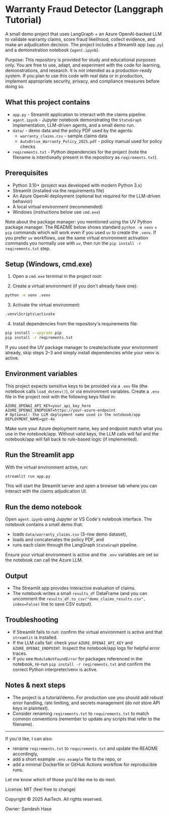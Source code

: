 # Warranty Fraud Detector (Langgraph Tutorial)

A small demo project that uses LangGraph + an Azure OpenAI-backed LLM to validate warranty claims, score fraud likelihood, collect evidence, and make an adjudication decision. The project includes a Streamlit app (`app.py`) and a demonstration notebook (`agent.ipynb`).

Purpose: This repository is provided for study and educational purposes only. You are free to use, adapt, and experiment with the code for learning, demonstrations, and research. It is not intended as a production-ready system. If you plan to use this code with real data or in production, implement appropriate security, privacy, and compliance measures before doing so.

## What this project contains

- `app.py` - Streamlit application to interact with the claims pipeline.
- `agent.ipynb` - Jupyter notebook demonstrating the `StateGraph` implementation, LLM-driven agents, and a small demo run.
- `data/` - demo data and the policy PDF used by the agents:
  - `warranty_claims.csv` - sample claims data
  - `AutoDrive_Warranty_Policy_2025.pdf` - policy manual used for policy checks
- `reqirements.txt` - Python dependencies for the project (note the filename is intentionally present in the repository as `reqirements.txt`).

## Prerequisites

- Python 3.10+ (project was developed with modern Python 3.x)
- Streamlit (installed via the requirements file)
- An Azure OpenAI deployment (optional but required for the LLM-driven behavior)
- A local virtual environment (recommended)
- Windows (instructions below use `cmd.exe`)

Note about the package manager: you mentioned using the UV Python package manager. The README below shows standard `python -m venv` + `pip` commands which will work even if you used `uv` to create the `.venv`. If you prefer `uv` workflows, use the same virtual environment activation commands you normally use with `uv`, then run the `pip install -r reqirements.txt` step.

## Setup (Windows, cmd.exe)

1. Open a `cmd.exe` terminal in the project root:

2. Create a virtual environment (if you don't already have one):

```cmd
python -m venv .venv
```

3. Activate the virtual environment:

```cmd
.venv\Scripts\activate
```

4. Install dependencies from the repository's requirements file:

```cmd
pip install --upgrade pip
pip install -r reqirements.txt
```

If you used the UV package manager to create/activate your environment already, skip steps 2–3 and simply install dependencies while your venv is active.

## Environment variables

This project expects sensitive keys to be provided via a `.env` file (the notebook calls `load_dotenv()`), or via environment variables. Create a `.env` file in the project root with the following keys filled in:

```
AZURE_OPENAI_API_KEY=your_api_key_here
AZURE_OPENAI_ENDPOINT=https://your-azure-endpoint
# Optional: the LLM deployment name used in the notebook/app
DEPLOYMENT_NAME=gpt-4o
```

Make sure your Azure deployment name, key and endpoint match what you use in the notebook/app. Without valid keys, the LLM calls will fail and the notebook/app will fall back to rule-based logic (if implemented).

## Run the Streamlit app

With the virtual environment active, run:

```cmd
streamlit run app.py
```

This will start the Streamlit server and open a browser tab where you can interact with the claims adjudication UI.

## Run the demo notebook

Open `agent.ipynb` using Jupyter or VS Code's notebook interface. The notebook contains a small demo that:

- loads `data/warranty_claims.csv` (3-row demo dataset),
- loads and concatenates the policy PDF, and
- runs each claim through the LangGraph `StateGraph` pipeline.

Ensure your virtual environment is active and the `.env` variables are set so the notebook can call the Azure LLM.

## Output

- The Streamlit app provides interactive evaluation of claims.
- The notebook writes a small `results_df` DataFrame (and you can uncomment the `results_df.to_csv("demo_claims_results.csv", index=False)` line to save CSV output).

## Troubleshooting

- If Streamlit fails to run: confirm the virtual environment is active and that `streamlit` is installed.
- If the LLM calls fail: check your `AZURE_OPENAI_API_KEY` and `AZURE_OPENAI_ENDPOINT`. Inspect the notebook/app logs for helpful error traces.
- If you see `ModuleNotFoundError` for packages referenced in the notebook, re-run `pip install -r reqirements.txt` and confirm the correct Python interpreter/venv is active.

## Notes & next steps

- The project is a tutorial/demo. For production use you should add robust error handling, rate limiting, and secrets management (do not store API keys in plaintext).
- Consider renaming `reqirements.txt` to `requirements.txt` to match common conventions (remember to update any scripts that refer to the filename).

---

If you'd like, I can also:

- rename `reqirements.txt` to `requirements.txt` and update the README accordingly,
- add a short example `.env.example` file to the repo, or
- add a minimal Dockerfile or GitHub Actions workflow for reproducible runs.

Let me know which of those you'd like me to do next.

License: MIT (feel free to change)

Copyright © 2025 AaiTech. All rights reserved.

Owner: Sandesh Hase
